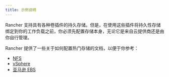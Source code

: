 ```yaml
---
title: 示例说明
---
```


Rancher 支持具有各种卷插件的持久存储。但是，在使用这些插件将持久性存储绑定到你的工作负载之前，你必须先配置存储本身，无论它是来自云提供商还是由你自行管理。

Rancher 提供了一些关于如何配置热门存储的文档，以便于你参考：

- [NFS](/docs/cluster-admin/volumes-and-storage/examples/nfs/_index)
- [vSphere](/docs/cluster-admin/volumes-and-storage/examples/vsphere/_index)
- [亚马逊 EBS](/docs/cluster-admin/volumes-and-storage/examples/ebs/_index)
